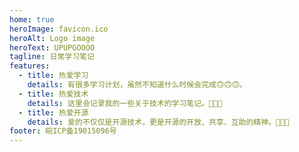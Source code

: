 ```yaml
---
home: true
heroImage: favicon.ico
heroAlt: Logo image
heroText: UPUPGOOOO
tagline: 日常学习笔记
features:
  - title: 热爱学习
    details: 有很多学习计划，虽然不知道什么时候会完成🙃🙃🙃。
  - title: 热爱技术
    details: 这里会记录我的一些关于技术的学习笔记。📄📄📄
  - title: 热爱开源
    details: 爱的不仅仅是开源技术，更是开源的开放、共享、互助的精神。🍻🍻🍻
footer: 皖ICP备19015096号
---
```

